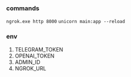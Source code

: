 ### **commands**

`ngrok.exe http 8000`
`unicorn main:app --reload`

### **env**
1. TELEGRAM_TOKEN
2. OPENAI_TOKEN
3. ADMIN_ID
4. NGROK_URL
